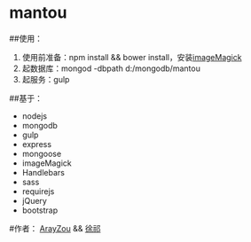 mantou
=============

##使用：
1. 使用前准备：npm install && bower install，安装<a href="http://www.imagemagick.org/script/binary-releases.php" target="_blank">imageMagick</a>
2. 起数据库：mongod -dbpath d:/mongodb/mantou
3. 起服务：gulp

##基于：
* nodejs
* mongodb
* gulp
* express
* mongoose
* imageMagick
* Handlebars
* sass
* requirejs
* jQuery
* bootstrap

#作者：
<a href="http://arayzou.com">ArayZou</a> && <a href="https://github.com/loveLibra">徐祁</a>
